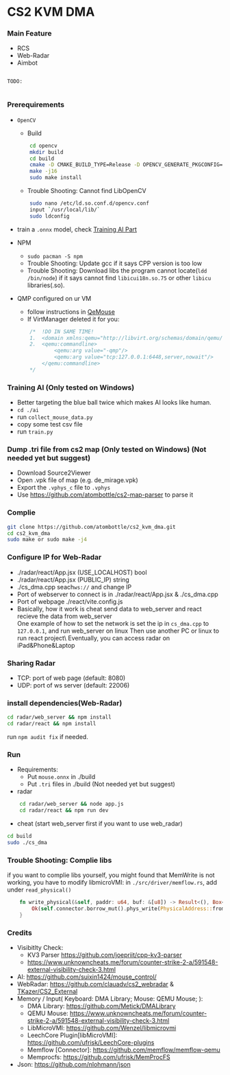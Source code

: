 # CS2 KVM DMA

### Main Feature

- RCS
- Web-Radar
- Aimbot

```
  
TODO:
 

```

### Prerequirements

- `OpenCV` 
	- Build
	```bash
		cd opencv
		mkdir build
		cd build
		cmake -D CMAKE_BUILD_TYPE=Release -D OPENCV_GENERATE_PKGCONFIG=YES ..
		make -j16
		sudo make install
	```

	- Trouble Shooting: Cannot find LibOpenCV
	```bash
		sudo nano /etc/ld.so.conf.d/opencv.conf
		input `/usr/local/lib/`
		sudo ldconfig
	```
-  train a `.onnx` model, check [Training AI Part](https://github.com/atombottle/cs2_kvm_dma?tab=readme-ov-file#training-ai-only-tested-on-windows)
-  NPM 
	- `sudo pacman -S npm`
	- Trouble Shooting: Update gcc if it says CPP version is too low
	- Trouble Shooting: Download libs the program cannot locate(`ldd /bin/node`) if it says cannot find `libicui18n.so.75` or other `libicu` libraries(.so).
-  QMP configured on ur VM
	- follow instructions in [QeMouse](https://www.unknowncheats.me/forum/anti-cheat-bypass/491109-qemouse-injecting-mouse-events-qemu-qmp.html)
	- If VirtManager deleted it for you: 
	```c
		/*  !DO IN SAME TIME!
        1.  <domain xmlns:qemu="http://libvirt.org/schemas/domain/qemu/1.0"
        2.  <qemu:commandline>
                <qemu:arg value="-qmp"/>
                <qemu:arg value="tcp:127.0.0.1:6448,server,nowait"/>
            </qemu:commandline>
    	*/
	```

### Training AI (Only tested on Windows)

- Better targeting the blue ball twice which makes AI looks like human.
- `cd ./ai`
- run `collect_mouse_data.py`
- copy some test csv file
- run `train.py` 

### Dump .tri file from cs2 map (Only tested on Windows) (Not needed yet but suggest)
- Download Source2Viewer
- Open .vpk file of map (e.g. de_mirage.vpk)
- Export the `.vphys_c` file to `.vphys`
- Use https://github.com/atombottle/cs2-map-parser to parse it

### Complie

```bash
git clone https://github.com/atombottle/cs2_kvm_dma.git
cd cs2_kvm_dma
sudo make or sudo make -j4
```

### Configure IP for Web-Radar

- ./radar/react/App.jsx (USE_LOCALHOST) bool
- ./radar/react/App.jsx (PUBLIC_IP) string
- ./cs_dma.cpp seach`ws://` and change IP
- Port of webserver to connect is in ./radar/react/App.jsx & ./cs_dma.cpp
- Port of webpage ./react/vite.config.js
- Basically, how it work is cheat send data to web_server and react recieve the data from web_server\
  One example of how to set the network is set the ip in `cs_dma.cpp` to `127.0.0.1`, and run web_server on linux
  Then use another PC or linux to run react project\ Eventually, you can access radar on iPad&Phone&Laptop

### Sharing Radar
- TCP: port of web page (default: 8080)
- UDP: port of ws server (default: 22006)

### install dependencies(Web-Radar)

```bash
cd radar/web_server && npm install
cd radar/react && npm install
```
run `npm audit fix` if needed.

### Run

- Requirements: 
	- Put `mouse.onnx` in ./build
	- Put `.tri` files in ./build (Not needed yet but suggest)
- radar
```bash
	cd radar/web_server && node app.js
	cd radar/react && npm run dev
```

- cheat (start web_server first if you want to use web_radar)
```bash
cd build
sudo ./cs_dma
```

### Trouble Shooting: Complie libs
if you want to complie libs yourself, you might found that MemWrite is not working, you have to modify libmicroVMI:
in `./src/driver/memflow.rs`, add under `read_physical()`
```rust
    fn write_physical(&self, paddr: u64, buf: &[u8]) -> Result<(), Box<dyn Error>> {
        Ok(self.connector.borrow_mut().phys_write(PhysicalAddress::from(paddr), buf)?)
    }
```

### Credits

- Visibitlty Check: 
	- KV3 Parser https://github.com/joepriit/cpp-kv3-parser
	- https://www.unknowncheats.me/forum/counter-strike-2-a/591548-external-visibility-check-3.html
- AI: https://github.com/suixin1424/mouse_control/
- WebRadar: https://github.com/clauadv/cs2_webradar & [TKazer/CS2_External](https://github.com/TKazer/CS2_External)
- Memory / Input( Keyboard: DMA Library; Mouse: QEMU Mouse; ):
	- DMA Library: https://github.com/Metick/DMALibrary
	- QEMU Mouse: https://www.unknowncheats.me/forum/counter-strike-2-a/591548-external-visibility-check-3.html
	- LibMicroVMI: https://github.com/Wenzel/libmicrovmi
	- LeechCore Plugin[libMicroVMI]: https://github.com/ufrisk/LeechCore-plugins
	- Memflow [Connector]: https://github.com/memflow/memflow-qemu
	- Memprocfs: https://github.com/ufrisk/MemProcFS
- Json: https://github.com/nlohmann/json
